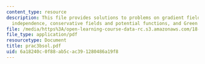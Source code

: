 ```yaml
---
content_type: resource
description: This file provides solutions to problems on gradient fields and path
  independence, conservative fields and potential functions, and Green's theorem.
file: /media/https%3A/open-learning-course-data-rc.s3.amazonaws.com/18-02-multivariable-calculus-spring-2006/6a18240c0f88ab5cac391280486a19f8_prac3bsol.pdf
file_type: application/pdf
resourcetype: Document
title: prac3bsol.pdf
uid: 6a18240c-0f88-ab5c-ac39-1280486a19f8
---
```

